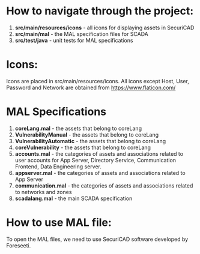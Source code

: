 # How to navigate through the project:

1. **src/main/resources/icons** - all icons for displaying assets in SecuriCAD
2. **src/main/mal** - the MAL specification files for SCADA
3. **src/test/java** - unit tests for MAL specifications

# Icons:

Icons are placed in src/main/resources/icons. All icons except Host, User, Password and Network are obtained from https://www.flaticon.com/

# MAL Specifications

1. **coreLang.mal** - the assets that belong to coreLang
2. **VulnerabilityManual** - the assets that belong to coreLang
3. **VulnerabilityAutomatic** - the assets that belong to coreLang
4. **coreVulnerability** - the assets that belong to coreLang
5. **accounts.mal** - the categories of assets and associations related to user accounts for App Server, Directory Service, Communication Frontend, Data Engineering server.
6. **appserver.mal** - the categories of assets and associations related to App Server
7. **communication.mal** - the categories of assets and associations related to networks and zones
8. **scadalang.mal** - the main SCADA specification

# How to use MAL file:

To open the MAL files, we need to use SecuriCAD software developed by Foreseeti.
